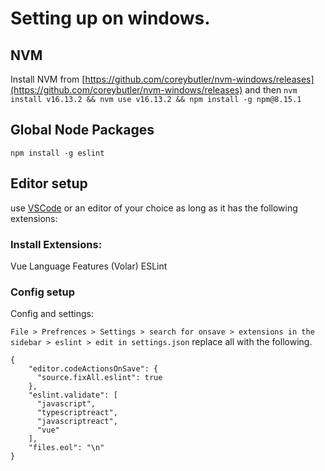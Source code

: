 # Setting up on windows.

## NVM

Install NVM from [https://github.com/coreybutler/nvm-windows/releases](https://github.com/coreybutler/nvm-windows/releases) and then `nvm  install v16.13.2 && nvm use v16.13.2 && npm install -g npm@8.15.1`

## Global Node Packages

`npm install -g eslint`


## Editor setup

use [VSCode](https://code.visualstudio.com/) or an editor of your choice as long as it has the following extensions:

### Install Extensions:

Vue Language Features (Volar)
ESLint

### Config setup
Config and settings:

`File > Prefrences > Settings > search for onsave > extensions in the sidebar > eslint > edit in settings.json`
replace all with the following.
```
{
    "editor.codeActionsOnSave": {
      "source.fixAll.eslint": true
    },
    "eslint.validate": [
      "javascript",
      "typescriptreact",
      "javascriptreact",
      "vue"
    ],
    "files.eol": "\n"
}
```